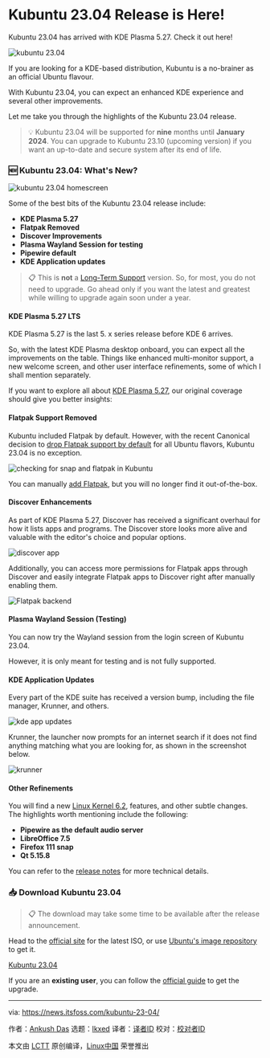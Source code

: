 [#]: subject: "Kubuntu 23.04 Release is Here!"
[#]: via: "https://news.itsfoss.com/kubuntu-23-04/"
[#]: author: "Ankush Das https://news.itsfoss.com/author/ankush/"
[#]: collector: "lkxed"
[#]: translator: " "
[#]: reviewer: " "
[#]: publisher: " "
[#]: url: " "

Kubuntu 23.04 Release is Here!
======

Kubuntu 23.04 has arrived with KDE Plasma 5.27. Check it out here!

![kubuntu 23.04][1]

If you are looking for a KDE-based distribution, Kubuntu is a no-brainer as an official Ubuntu flavour.

With Kubuntu 23.04, you can expect an enhanced KDE experience and several other improvements.

Let me take you through the highlights of the Kubuntu 23.04 release.

> 💡 Kubuntu 23.04 will be supported for **nine** months until **January 2024**. You can upgrade to Kubuntu 23.10 (upcoming version) if you want an up-to-date and secure system after its end of life.

### 🆕 Kubuntu 23.04: What's New?

![kubuntu 23.04 homescreen][2]

Some of the best bits of the Kubuntu 23.04 release include:

- **KDE Plasma 5.27**
- **Flatpak Removed**
- **Discover Improvements**
- **Plasma Wayland Session for testing**
- **Pipewire default**
- **KDE Application updates**

> 📋 This is **not** a [Long-Term Support][3] version. So, for most, you do not need to upgrade. Go ahead only if you want the latest and greatest while willing to upgrade again soon under a year.

#### KDE Plasma 5.27 LTS

KDE Plasma 5.27 is the last 5. x series release before KDE 6 arrives.

So, with the latest KDE Plasma desktop onboard, you can expect all the improvements on the table. Things like enhanced multi-monitor support, a new welcome screen, and other user interface refinements, some of which I shall mention separately.

If you want to explore all about [KDE Plasma 5.27][4], our original coverage should give you better insights:

#### Flatpak Support Removed

Kubuntu included Flatpak by default. However, with the recent Canonical decision to [drop Flatpak support by default][5] for all Ubuntu flavors, Kubuntu 23.04 is no exception.

![checking for snap and flatpak in Kubuntu][6]

You can manually [add Flatpak][7], but you will no longer find it out-of-the-box.

#### Discover Enhancements

As part of KDE Plasma 5.27, Discover has received a significant overhaul for how it lists apps and programs. The Discover store looks more alive and valuable with the editor's choice and popular options.

![discover app][8]

Additionally, you can access more permissions for Flatpak apps through Discover and easily integrate Flatpak apps to Discover right after manually enabling them.

![Flatpak backend][9]

#### Plasma Wayland Session (Testing)

You can now try the Wayland session from the login screen of Kubuntu 23.04.

However, it is only meant for testing and is not fully supported.

#### KDE Application Updates

Every part of the KDE suite has received a version bump, including the file manager, Krunner, and others.

![kde app updates][10]

Krunner, the launcher now prompts for an internet search if it does not find anything matching what you are looking for, as shown in the screenshot below.

![krunner][11]

#### Other Refinements

You will find a new [Linux Kernel 6.2][12], features, and other subtle changes. The highlights worth mentioning include the following:

- **Pipewire as the default audio server**
- **LibreOffice 7.5**
- **Firefox 111 snap**
- **Qt 5.15.8**

You can refer to the [release notes][13] for more technical details.

### 📥 Download Kubuntu 23.04

> 📋 The download may take some time to be available after the release announcement. 

Head to the [official site][14] for the latest ISO, or use [Ubuntu's image repository][15] to get it.

[Kubuntu 23.04][14]

If you are an **existing user**, you can follow the [official guide][16] to get the upgrade.

--------------------------------------------------------------------------------

via: https://news.itsfoss.com/kubuntu-23-04/

作者：[Ankush Das][a]
选题：[lkxed][b]
译者：[译者ID](https://github.com/译者ID)
校对：[校对者ID](https://github.com/校对者ID)

本文由 [LCTT](https://github.com/LCTT/TranslateProject) 原创编译，[Linux中国](https://linux.cn/) 荣誉推出

[a]: https://news.itsfoss.com/author/ankush/
[b]: https://github.com/lkxed/
[1]: https://news.itsfoss.com/content/images/size/w1304/2023/04/kubuntu-23-04-release.jpg
[2]: https://news.itsfoss.com/content/images/2023/04/Kubuntu-Desktop--1-.png
[3]: https://itsfoss.com/long-term-support-lts/?ref=news.itsfoss.com
[4]: https://news.itsfoss.com/kde-plasma-5-27-release/
[5]: https://news.itsfoss.com/ubuntu-flavor-drops-flatpak/
[6]: https://news.itsfoss.com/content/images/2023/04/version-and-snap-flatpak-check-in-terminal.png
[7]: https://itsfoss.com/flatpak-guide/?ref=news.itsfoss.com
[8]: https://news.itsfoss.com/content/images/2023/04/revamped-discover.png
[9]: https://news.itsfoss.com/content/images/2023/04/flatpak-backend-discover.png
[10]: https://news.itsfoss.com/content/images/2023/04/LunarApps.png
[11]: https://news.itsfoss.com/content/images/2023/04/KRUNNER-after.png
[12]: https://news.itsfoss.com/linux-kernel-6-2-release/
[13]: https://kubuntu.org/news/kubuntu-23-04-lunar-lobster-released/?ref=news.itsfoss.com
[14]: https://kubuntu.org/getkubuntu/?ref=news.itsfoss.com
[15]: https://cdimage.ubuntu.com/kubuntu/releases/23.04/?ref=news.itsfoss.com
[16]: https://help.ubuntu.com/community/KineticUpgrades/Kubuntu?ref=news.itsfoss.com
